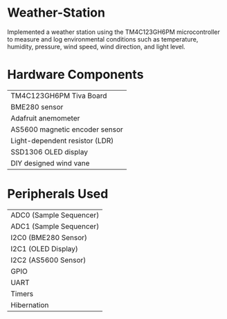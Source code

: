 # Weather-Station
Implemented a weather station using the TM4C123GH6PM microcontroller to measure and log environmental conditions such as temperature, humidity, pressure, wind speed, wind direction, and light level.

# Hardware Components
|                                |
|--------------------------------|
| TM4C123GH6PM Tiva Board |
| BME280 sensor |
| Adafruit anemometer |
| AS5600 magnetic encoder sensor |
| Light-dependent resistor (LDR) |
| SSD1306 OLED display |
| DIY designed wind vane |

# Peripherals Used
|                         |
|-------------------------|
| ADC0 (Sample Sequencer) |
| ADC1 (Sample Sequencer) |
| I2C0 (BME280 Sensor) |
| I2C1 (OLED Display) |
| I2C2 (AS5600 Sensor) |
| GPIO |
| UART |
| Timers |
| Hibernation |
